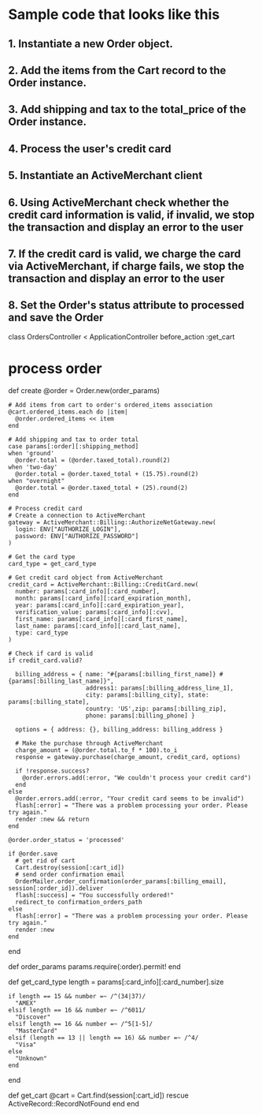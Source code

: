 # Sample code that looks like this
## 1. Instantiate a new Order object.
## 2. Add the items from the Cart record to the Order instance.
## 3. Add shipping and tax to the total_price of the Order instance.
## 4. Process the user's credit card
## 5. Instantiate an ActiveMerchant client
## 6. Using ActiveMerchant check whether the credit card information is valid, if invalid, we stop the transaction and display an error to the user
## 7. If the credit card is valid, we charge the card via ActiveMerchant, if charge fails, we stop the transaction and display an error to the user
## 8. Set the Order's status attribute to processed and save the Order

class OrdersController < ApplicationController
  before_action :get_cart

  # process order
  def create
    @order = Order.new(order_params)

    # Add items from cart to order's ordered_items association
    @cart.ordered_items.each do |item|
      @order.ordered_items << item
    end

    # Add shipping and tax to order total
    case params[:order][:shipping_method]
    when 'ground'
      @order.total = (@order.taxed_total).round(2)
    when 'two-day'
      @order.total = @order.taxed_total + (15.75).round(2)
    when "overnight"
      @order.total = @order.taxed_total + (25).round(2)
    end

    # Process credit card
    # Create a connection to ActiveMerchant
    gateway = ActiveMerchant::Billing::AuthorizeNetGateway.new(
      login: ENV["AUTHORIZE_LOGIN"],
      password: ENV["AUTHORIZE_PASSWORD"]
    )

    # Get the card type
    card_type = get_card_type

    # Get credit card object from ActiveMerchant
    credit_card = ActiveMerchant::Billing::CreditCard.new(
      number: params[:card_info][:card_number],
      month: params[:card_info][:card_expiration_month],
      year: params[:card_info][:card_expiration_year],
      verification_value: params[:card_info][:cvv],
      first_name: params[:card_info][:card_first_name],
      last_name: params[:card_info][:card_last_name],
      type: card_type
    )

    # Check if card is valid
    if credit_card.valid?

      billing_address = { name: "#{params[:billing_first_name]} #{params[:billing_last_name]}",
                          address1: params[:billing_address_line_1],
                          city: params[:billing_city], state: params[:billing_state],
                          country: 'US',zip: params[:billing_zip],
                          phone: params[:billing_phone] }

      options = { address: {}, billing_address: billing_address }

      # Make the purchase through ActiveMerchant
      charge_amount = (@order.total.to_f * 100).to_i
      response = gateway.purchase(charge_amount, credit_card, options)

      if !response.success?
        @order.errors.add(:error, "We couldn't process your credit card")
      end
    else
      @order.errors.add(:error, "Your credit card seems to be invalid")
      flash[:error] = "There was a problem processing your order. Please try again."
      render :new && return
    end

    @order.order_status = 'processed'

    if @order.save
      # get rid of cart
      Cart.destroy(session[:cart_id])
      # send order confirmation email
      OrderMailer.order_confirmation(order_params[:billing_email], session[:order_id]).deliver
      flash[:success] = "You successfully ordered!"
      redirect_to confirmation_orders_path
    else
      flash[:error] = "There was a problem processing your order. Please try again."
      render :new
    end
  end

  def order_params
    params.require(:order).permit!
  end

  def get_card_type
    length = params[:card_info][:card_number].size

    if length == 15 && number =~ /^(34|37)/
      "AMEX"
    elsif length == 16 && number =~ /^6011/
      "Discover"
    elsif length == 16 && number =~ /^5[1-5]/
      "MasterCard"
    elsif (length == 13 || length == 16) && number =~ /^4/
      "Visa"
    else
      "Unknown"
    end
  end

  def get_cart
    @cart = Cart.find(session[:cart_id])
  rescue ActiveRecord::RecordNotFound
  end
end
